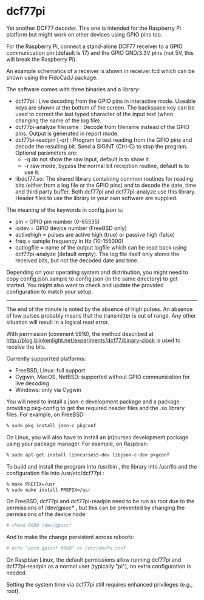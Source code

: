 dcf77pi
=======

Yet another DCF77 decoder. This one is intended for the Raspberry Pi platform
but might work on other devices using GPIO pins too.

For the Raspberry Pi, connect a stand-alone DCF77 receiver to a GPIO
communication pin (default is 17) and the GPIO GND/3.3V pins (not 5V, this will
break the Raspberry Pi).

An example schematics of a receiver is shown in receiver.fcd which can be shown
using the FidoCadJ package.

The software comes with three binaries and a library:

* dcf77pi : Live decoding from the GPIO pins in interactive mode. Useable keys
  are shown at the bottom of the screen. The backspace key can be used to
  correct the last typed character of the input text (when changing the name of
  the log file).
* dcf77pi-analyze filename : Decode from filename instead of the GPIO pins.
  Output is generated in report mode.
* dcf77pi-readpin [-qr] : Program to test reading from the GPIO pins and decode
  the resulting bit. Send a SIGINT (Ctrl-C) to stop the program. Optional
  parameters are:
  * -q do not show the raw input, default is to show it.
  * -r raw mode, bypass the normal bit reception routine, default is to use it.
* libdcf77.so: The shared library containing common routines for reading bits
  (either from a log file or the GPIO pins) and to decode the date, time and
  third party buffer. Both dcf77pi and dcf77pi-analyze use this library. Header
  files to use the library in your own software are supplied.

The meaning of the keywords in config.json is:

* pin           = GPIO pin number (0-65535)
* iodev         = GPIO device number (FreeBSD only)
* activehigh    = pulses are active high (true) or passive high (false)
* freq          = sample frequency in Hz (10-155000)
* outlogfile    = name of the output logfile which can be read back using
  dcf77pi-analyze (default empty). The log file itself only stores the
  received bits, but not the decoded date and time.

Depending on your operating system and distribution, you might need to copy
config.json.sample to config.json (in the same directory) to get started. You
might also want to check and update the provided configuration to match your
setup.

---

The end of the minute is noted by the absence of high pulses. An absence of low
pulses probably means that the transmitter is out of range. Any other situation
will result in a logical read error.

With permission (comment 5916), the method described at
http://blog.blinkenlight.net/experiments/dcf77/binary-clock is used to receive
the bits.

Currently supporrted platforms:
* FreeBSD, Linux: full support
* Cygwin, MacOS, NetBSD: supported without GPIO communication for live decoding
* Windows: only via Cygwin

You will need to install a json-c development package and a package providing
pkg-config to get the required header files and the .so library files. For
example, on FreeBSD:
```sh
% sudo pkg install json-c pkgconf
```

On Linux, you will also have to install an (n)curses development package using
your package manager. For example, on Raspbian:
```sh
% sudo apt-get install libncurses5-dev libjson-c-dev pkgconf
```

To build and install the program into /usr/bin , the library into /usr/lib and
the configuration file into /usr/etc/dcf77pi :
```sh
% make PREFIX=/usr
% sudo make install PREFIX=/usr
```

On FreeBSD, dcf77pi and dcf77pi-readpin need to be run as root due to the
permissions of /dev/gpioc\* , but this can be prevented by changing the
permissions of the device node:
```sh
# chmod 0660 /dev/gpioc*
```
And to make the change persistent across reboots:
```sh
# echo "perm gpioc* 0660" >> /etc/devfs.conf
```

On Raspbian Linux, the default permissions allow running dcf77pi and
dcf77pi-readpin as a normal user (typically "pi"), no extra configuration is
needed.

Setting the system time via dcf77pi still requires enhanced privileges (e.g.,
root).
